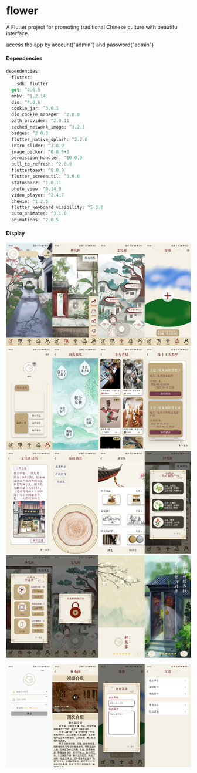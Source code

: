 # flower

A Flutter project for promoting traditional Chinese culture with beautiful interface.



access the app by account("admin") and password("admin")



#### Dependencies

```dart
dependencies:
  flutter:
    sdk: flutter
  get: ^4.6.5
  mmkv: ^1.2.14
  dio: ^4.0.6
  cookie_jar: ^3.0.1
  dio_cookie_manager: ^2.0.0
  path_provider: ^2.0.11
  cached_network_image: ^3.2.1
  badges: ^2.0.3
  flutter_native_splash: ^2.2.6
  intro_slider: ^3.0.9
  image_picker: ^0.8.5+3
  permission_handler: ^10.0.0
  pull_to_refresh: ^2.0.0
  fluttertoast: ^8.0.9
  flutter_screenutil: ^5.9.0
  statusbarz: ^1.0.11
  photo_view: ^0.14.0
  video_player: ^2.4.7
  chewie: ^1.2.5
  flutter_keyboard_visibility: ^5.3.0
  auto_animated: ^3.1.0
  animations: ^2.0.5
```



#### Display

<img src="img/Screenshot (1).jpg" width=25%><img src="img/Screenshot (2).jpg" width=25%><img src="img/Screenshot (3).jpg" width=25%><img src="img/Screenshot (4).jpg" width=25%><img src="img/Screenshot (5).jpg" width=25%><img src="img/Screenshot (6).jpg" width=25%><img src="img/Screenshot (7).jpg" width=25%><img src="img/Screenshot (8).jpg" width=25%><img src="img/Screenshot (9).jpg" width=25%><img src="img/Screenshot (10).jpg" width=25%><img src="img/Screenshot (11).jpg" width=25%><img src="img/Screenshot (12).jpg" width=25%><img src="img/Screenshot (13).jpg" width=25%><img src="img/Screenshot (14).jpg" width=25%><img src="img/Screenshot (15).jpg" width=25%><img src="img/Screenshot (16).jpg" width=25%>

<img src="img/Screenshot (17).jpg" width=25%><img src="img/Screenshot (18).jpg" width=25%><img src="img/Screenshot (19).jpg" width=25%><img src="img/Screenshot (20).jpg" width=25%>

